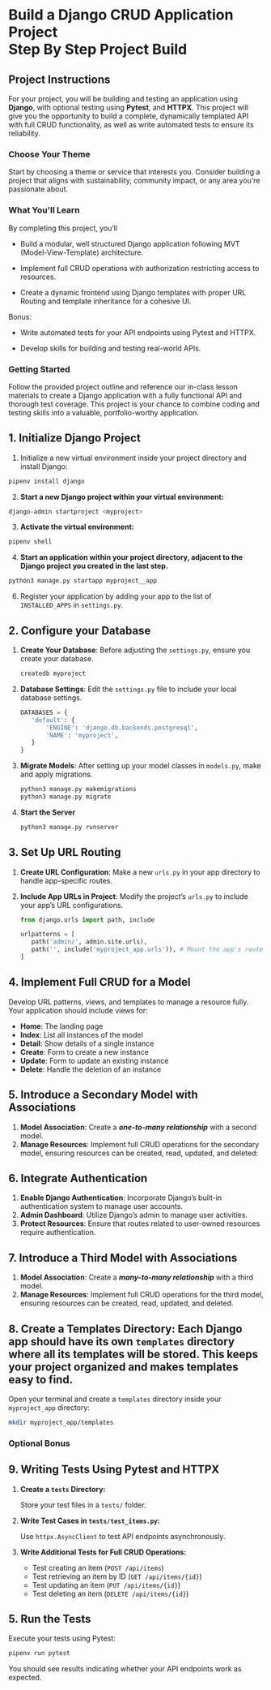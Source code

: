 <h1>
  <span class="headline">Build a Django CRUD Application Project</span><br/>
  <span class="subhead">Step By Step Project Build</span>
</h1>

## Project Instructions

For your project, you will be building and testing an application using **Django**, with optional testing using **Pytest**, and **HTTPX**. This project will give you the opportunity to build a complete, dynamically templated API with full CRUD functionality, as well as write automated tests to ensure its reliability.

### **Choose Your Theme**

Start by choosing a theme or service that interests you. Consider building a project that aligns with sustainability, community impact, or any area you’re passionate about.

### **What You'll Learn**

By completing this project, you’ll

- Build a modular, well structured Django application following MVT (Model-View-Template) architecture.

- Implement full CRUD operations with authorization restricting access to resources.

- Create a dynamic frontend using Django templates with proper URL Routing and template inheritance for a cohesive UI.

Bonus:

- Write automated tests for your API endpoints using Pytest and HTTPX.

- Develop skills for building and testing real-world APIs.

### **Getting Started**

Follow the provided project outline and reference our in-class lesson materials to create a Django application with a fully functional API and thorough test coverage. This project is your chance to combine coding and testing skills into a valuable, portfolio-worthy application.

## 1. Initialize Django Project

1. Initialize a new virtual environment inside your project directory and install Django:

  ```bash
  pipenv install django
  ```

2. **Start a new Django project within your virtual environment:**
  
  ```bash
  django-admin startproject <myproject>
  ```

3. **Activate the virtual environment:**

  ```bash
  pipenv shell
  ```

4. **Start an application within your project directory, adjacent to the Django project you created in the last step.**
  
  ```bash
  python3 manage.py startapp myproject__app
  ```
   
6. Register your application by adding your app to the list of `INSTALLED_APPS` in `settings.py`.

## 2. **Configure your Database**
1. **Create Your Database**: Before adjusting the `settings.py`, ensure you create your database.

   ```bash
   createdb myproject
   ```

2. **Database Settings**: Edit the `settings.py` file to include your local database settings.

   ```python
   DATABASES = {
      'default': {
          'ENGINE': 'django.db.backends.postgresql',
          'NAME': 'myproject',
      }
   }
   ```

3. **Migrate Models**: After setting up your model classes in `models.py`, make and apply migrations.
   ```bash
   python3 manage.py makemigrations
   python3 manage.py migrate
   ```

4. **Start the Server**
   ```bash
   python3 manage.py runserver
   ```

## 3. **Set Up URL Routing**

1. **Create URL Configuration**: Make a new `urls.py` in your app directory to handle app-specific routes.

2. **Include App URLs in Project**: Modify the project’s `urls.py` to include your app’s URL configurations.

   ```python
   from django.urls import path, include

   urlpatterns = [
      path('admin/', admin.site.urls),
      path('', include('myproject_app.urls')), # Mount the app's routes at the root URL
   ]
   ```

## 4. **Implement Full CRUD for a Model**

Develop URL patterns, views, and templates to manage a resource fully. Your application should include views for:

- **Home**: The landing page
- **Index**: List all instances of the model
- **Detail**: Show details of a single instance
- **Create**: Form to create a new instance
- **Update**: Form to update an existing instance
- **Delete**: Handle the deletion of an instance

## 5. **Introduce a Secondary Model with Associations**

1. **Model Association**: Create a **_one-to-many relationship_** with a second model.
2. **Manage Resources**: Implement full CRUD operations for the secondary model, ensuring resources can be created, read, updated, and deleted:

## 6. **Integrate Authentication**

1. **Enable Django Authentication**: Incorporate Django’s built-in authentication system to manage user accounts.
2. **Admin Dashboard**: Utilize Django’s admin to manage user activities.
3. **Protect Resources**: Ensure that routes related to user-owned resources require authentication.

## 7. **Introduce a Third Model with Associations**

1. **Model Association**: Create a **_many-to-many relationship_** with a third model.
2. **Manage Resources**: Implement full CRUD operations for the third model, ensuring resources can be created, read, updated, and deleted.

## 8.  **Create a Templates Directory**: Each Django app should have its own `templates` directory where all its templates will be stored. This keeps your project organized and makes templates easy to find.

Open your terminal and create a `templates` directory inside your `myproject_app` directory:

  ```bash
  mkdir myproject_app/templates
  ```

### **Optional Bonus**
## 9. Writing Tests Using Pytest and HTTPX

1. **Create a `tests` Directory:**

   Store your test files in a `tests/` folder.

2. **Write Test Cases in `tests/test_items.py`:**

   Use `httpx.AsyncClient` to test API endpoints asynchronously.

3. **Write Additional Tests for Full CRUD Operations:**

   - Test creating an item (`POST /api/items`)
   - Test retrieving an item by ID (`GET /api/items/{id}`)
   - Test updating an item (`PUT /api/items/{id}`)
   - Test deleting an item (`DELETE /api/items/{id}`)

## 5. Run the Tests

Execute your tests using Pytest:

```bash
pipenv run pytest
```

You should see results indicating whether your API endpoints work as expected.
